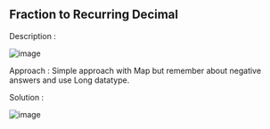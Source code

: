 ## Fraction to Recurring Decimal

Description : 

![image](https://github.com/user-attachments/assets/14635f4b-493f-4df0-adba-bfdf49d2157c)

Approach : Simple approach with Map but remember about negative answers and use Long datatype.

Solution :

![image](https://github.com/user-attachments/assets/38ada398-2818-4bae-8991-61af8f5dd784)

